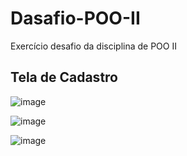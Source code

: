 # Dasafio-POO-II
Exercício desafio da disciplina de POO II

## Tela de Cadastro

![image](https://user-images.githubusercontent.com/84158231/221246779-fb95e961-60c8-43a4-b8d9-4a15b1b38572.png)

![image](https://user-images.githubusercontent.com/84158231/221658728-c1fc4364-5e0e-4837-8d3b-b8847fd0510b.png)

![image](https://user-images.githubusercontent.com/84158231/221658788-8fd6ffed-aa4b-4cdb-b0b0-916845926800.png)


